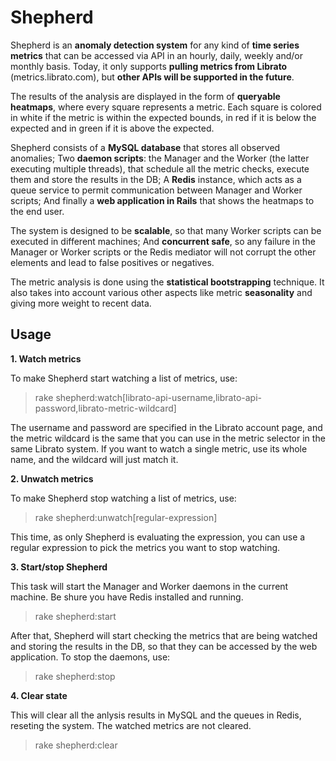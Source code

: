 Shepherd
========

Shepherd is an **anomaly detection system** for any kind of **time series metrics** that can be accessed via API in an hourly, daily, weekly and/or monthly basis. Today, it only supports **pulling metrics from Librato** (metrics.librato.com), but **other APIs will be supported in the future**.

The results of the analysis are displayed in the form of **queryable heatmaps**, where every square represents a metric. Each square is colored in white if the metric is within the expected bounds, in red if it is below the expected and in green if it is above the expected.

Shepherd consists of a **MySQL database** that stores all observed anomalies; Two **daemon scripts**: the Manager and the Worker (the latter executing multiple threads), that schedule all the metric checks, execute them and store the results in the DB; A **Redis** instance, which acts as a queue service to permit communication between Manager and Worker scripts; And finally a **web application in Rails** that shows the heatmaps to the end user.

The system is designed to be **scalable**, so that many Worker scripts can be executed in different machines; And **concurrent safe**, so any failure in the Manager or Worker scripts or the Redis mediator will not corrupt the other elements and lead to false positives or negatives.

The metric analysis is done using the **statistical bootstrapping** technique. It also takes into account various other aspects like metric **seasonality** and giving more weight to recent data.

Usage
-----

**1. Watch metrics**

To make Shepherd start watching a list of metrics, use:

> rake shepherd:watch[librato-api-username,librato-api-password,librato-metric-wildcard]

The username and password are specified in the Librato account page, and the metric wildcard is the same that you can use in the metric selector in the same Librato system. If you want to watch a single metric, use its whole name, and the wildcard will just match it.

**2. Unwatch metrics**

To make Shepherd stop watching a list of metrics, use:

> rake shepherd:unwatch[regular-expression]

This time, as only Shepherd is evaluating the expression, you can use a regular expression to pick the metrics you want to stop watching.

**3. Start/stop Shepherd**

This task will start the Manager and Worker daemons in the current machine. Be shure you have Redis installed and running.

> rake shepherd:start

After that, Shepherd will start checking the metrics that are being watched and storing the results in the DB, so that they can be accessed by the web application. To stop the daemons, use:

> rake shepherd:stop

**4. Clear state**

This will clear all the anlysis results in MySQL and the queues in Redis, reseting the system. The watched metrics are not cleared.

> rake shepherd:clear
